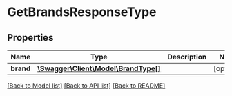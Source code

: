 # GetBrandsResponseType

## Properties
Name | Type | Description | Notes
------------ | ------------- | ------------- | -------------
**brand** | [**\Swagger\Client\Model\BrandType[]**](BrandType.md) |  | [optional] 

[[Back to Model list]](../README.md#documentation-for-models) [[Back to API list]](../README.md#documentation-for-api-endpoints) [[Back to README]](../README.md)


